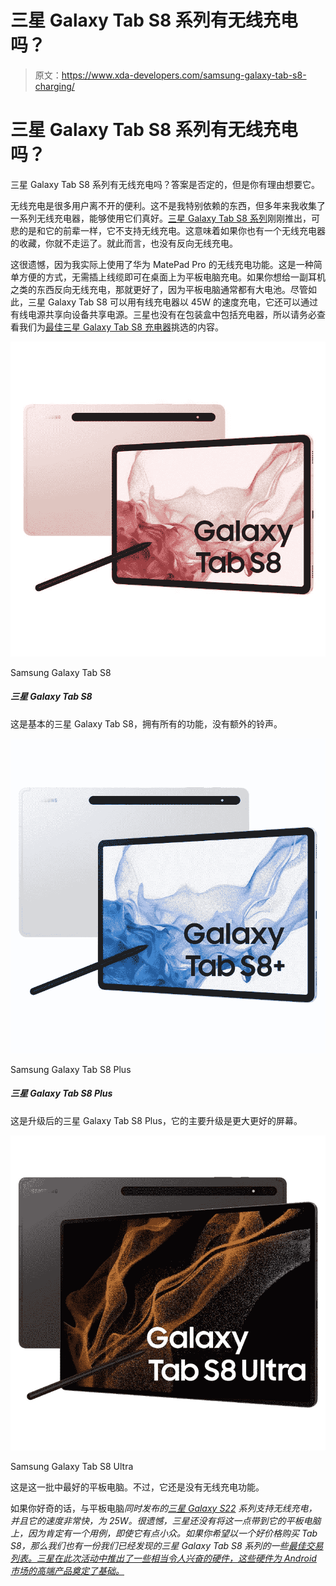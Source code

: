 # 三星 Galaxy Tab S8 系列有无线充电吗？

> 原文：<https://www.xda-developers.com/samsung-galaxy-tab-s8-charging/>

# 三星 Galaxy Tab S8 系列有无线充电吗？

三星 Galaxy Tab S8 系列有无线充电吗？答案是否定的，但是你有理由想要它。

无线充电是很多用户离不开的便利。这不是我特别依赖的东西，但多年来我收集了一系列无线充电器，能够使用它们真好。[三星 Galaxy Tab S8 系列](https://www.xda-developers.com/samsung-galaxy-tab-s8-hands-on/)刚刚推出，可悲的是和它的前辈一样，它不支持无线充电。这意味着如果你也有一个无线充电器的收藏，你就不走运了。就此而言，也没有反向无线充电。

这很遗憾，因为我实际上使用了华为 MatePad Pro 的无线充电功能。这是一种简单方便的方式，无需插上线缆即可在桌面上为平板电脑充电。如果你想给一副耳机之类的东西反向无线充电，那就更好了，因为平板电脑通常都有大电池。尽管如此，三星 Galaxy Tab S8 可以用有线充电器以 45W 的速度充电，它还可以通过有线电源共享向设备共享电源。三星也没有在包装盒中包括充电器，所以请务必查看我们为[最佳三星 Galaxy Tab S8 充电器](https://www.xda-developers.com/best-samsung-galaxy-tab-s8-chargers/)挑选的内容。

 <picture>![The Galaxy Tab S7 also comes in a smaller 11-inch flavor while still keeping most of the stuff that makes the bigger model so good, like the same 120Hz panel, S-Pen support, DeX desktop mode, and Snapdragon 8 Gen 1 processor.](img/1ccbfb041323bdb171b52011c6cdf3e4.png)</picture> 

Samsung Galaxy Tab S8

##### 三星 Galaxy Tab S8

这是基本的三星 Galaxy Tab S8，拥有所有的功能，没有额外的铃声。

 <picture>![The Samsung Galaxy Tab S8 Plus is a 12.4-inch Android tablet featuring Qualcomm's Snapdragon 8 Gen 1 SoC, 8GB RAM, and S Pen support.](img/98a68d25cc25a3d1fa2e3230c07728db.png)</picture> 

Samsung Galaxy Tab S8 Plus

##### 三星 Galaxy Tab S8 Plus

这是升级后的三星 Galaxy Tab S8 Plus，它的主要升级是更大更好的屏幕。

 <picture>![The Samsung Galaxy Tab S8 Ultra is the highest-end tablet of the company's latest flagship lineup, featuring a 14.6-inch screen.](img/45c0b9e7d893667f6156a28462b30987.png)</picture> 

Samsung Galaxy Tab S8 Ultra

这是这一批中最好的平板电脑。不过，它还是没有无线充电功能。

如果你好奇的话，与平板电脑*同时发布的[三星 Galaxy S22](https://www.xda-developers.com/samsung-galaxy-s22-hands-on/) 系列支持无线充电，并且它的速度非常快，为 25W。很遗憾，三星还没有将这一点带到它的平板电脑上，因为肯定有一个用例，即使它有点小众。如果你希望以一个好价格购买 Tab S8，那么我们也有一份我们已经发现的三星 Galaxy Tab S8 系列的一些[最佳交易列表。三星在此次活动中推出了一些相当令人兴奋的硬件，这些硬件为 Android 市场的高端产品奠定了基础。](https://www.xda-developers.com/best-samsung-galaxy-tab-s8-deals/)*
